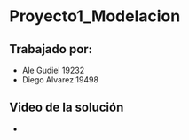 # Proyecto1_Modelacion

## Trabajado por:
* Ale Gudiel 19232
* Diego Alvarez 19498

## Video de la solución
* 